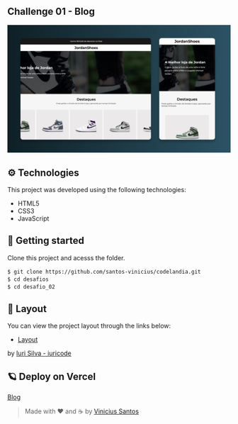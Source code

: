 ## Challenge 01 - Blog

![Banner](.github/banner.png)

## ⚙ Technologies

This project was developed using the following technologies:

- HTML5
- CSS3
- JavaScript

## 🚀 Getting started

Clone this project and acesss the folder.

```bash
$ git clone https://github.com/santos-vinicius/codelandia.git
$ cd desafios
$ cd desafio_02
```

## 🎨 Layout

You can view the project layout through the links below:

- [Layout](https://www.figma.com/file/Yb9IBH56g7T1hdIyZ3BMNO/Desafios---Codel%C3%A2ndia?node-id=1973%3A2)

by [Iuri Silva - iuricode](https://github.com/iuricode)

## 🪐 Deploy on Vercel

[Blog](https://desafio01-blog-pearl.vercel.app/)

> Made with ❤ and ☕ by [Vinicius Santos](https://github.com/santos-vinicius)
